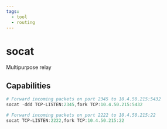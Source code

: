 ```yaml
---
tags:
  - tool
  - routing
---
```

# socat

Multipurpose relay

## Capabilities

```powershell
# Forward incoming packets on port 2345 to 10.4.50.215:5432
socat -ddd TCP-LISTEN:2345,fork TCP:10.4.50.215:5432

# Forward incoming packets on port 2222 to 10.4.50.215:22
socat TCP-LISTEN:2222,fork TCP:10.4.50.215:22
```
